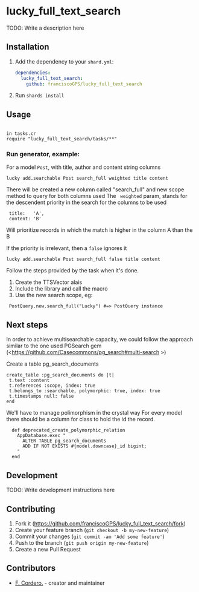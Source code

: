 # lucky_full_text_search

TODO: Write a description here

## Installation

1. Add the dependency to your `shard.yml`:

   ```yaml
   dependencies:
     lucky_full_text_search:
       github: franciscoGPS/lucky_full_text_search
   ```

2. Run `shards install`

## Usage

```crystal

in tasks.cr
require "lucky_full_text_search/tasks/**"

```

 ### Run generator, example:

  For a model ```Post```, with title, author and content string columns

 ``` 
 lucky add.searchable Post search_full weighted title content
 ```

 There will be created a new column called "search_full" and new scope method to query for both columns used
 The ``` weighted```  param, stands for the descendent priority in the search for the columns to be used
 ```
  title:   'A',
  content: 'B'  
  ```
Will prioritize records in which the match is higher in the column A than the B 

If the priority is irrelevant, then a ```false``` ignores it

 ``` 
 lucky add.searchable Post search_full false title content
 ```
Follow the steps provided by the task when it's done.

1. Create the TTSVector alais
2. Include the library and call the macro
3. Use the new search scope, eg: 
```
 PostQuery.new.search_full("Lucky") #=> PostQuery instance
```


## Next steps
In order to achieve multisearchable capacity, we could follow the approach similar to the one used PGSearch gem
(<https://github.com/Casecommons/pg_search#multi-search >)

Create a table pg_search_documents 
   ```
  create_table :pg_search_documents do |t|
    t.text :content
    t.references :scope, index: true
    t.belongs_to :searchable, polymorphic: true, index: true
    t.timestamps null: false
  end
   ```

  We'll have to manage polimorphism in the crystal way
    For every model there should be a column for class to hold the id the record.
```
  def deprecated_create_polymorphic_relation
    AppDatabase.exec "
      ALTER TABLE pg_search_documents
      ADD IF NOT EXISTS #{model.downcase}_id bigint;
    "
  end  
```
## Development

TODO: Write development instructions here

## Contributing

1. Fork it (<https://github.com/franciscoGPS/lucky_full_text_search/fork>)
2. Create your feature branch (`git checkout -b my-new-feature`)
3. Commit your changes (`git commit -am 'Add some feature'`)
4. Push to the branch (`git push origin my-new-feature`)
5. Create a new Pull Request

## Contributors

- [F. Cordero.](https://github.com/franciscoGPS) - creator and maintainer
